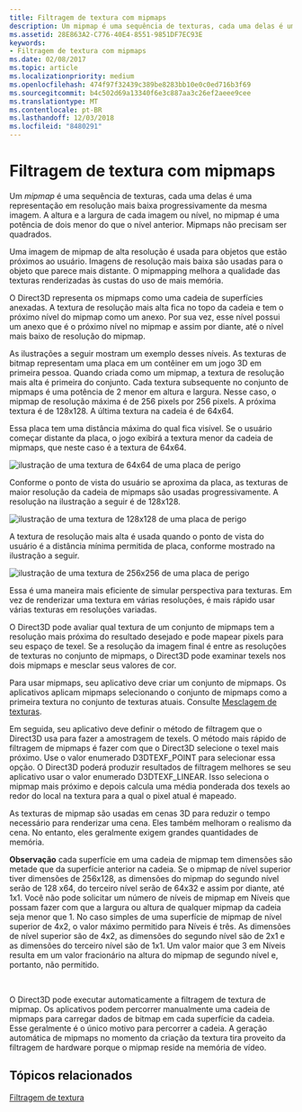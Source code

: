 ```yaml
---
title: Filtragem de textura com mipmaps
description: Um mipmap é uma sequência de texturas, cada uma delas é uma representação em resolução mais baixa progressivamente da mesma imagem. A altura e a largura de cada imagem ou nível, no mipmap é uma potência de dois menor do que o nível anterior.
ms.assetid: 28E863A2-C776-40E4-8551-9851DF7EC93E
keywords:
- Filtragem de textura com mipmaps
ms.date: 02/08/2017
ms.topic: article
ms.localizationpriority: medium
ms.openlocfilehash: 474f97f32439c389be8283bb10e0c0ed716b3f69
ms.sourcegitcommit: b4c502d69a13340f6e3c887aa3c26ef2aeee9cee
ms.translationtype: MT
ms.contentlocale: pt-BR
ms.lasthandoff: 12/03/2018
ms.locfileid: "8480291"
---
```

# <a name="texture-filtering-with-mipmaps"></a>Filtragem de textura com mipmaps


Um *mipmap* é uma sequência de texturas, cada uma delas é uma representação em resolução mais baixa progressivamente da mesma imagem. A altura e a largura de cada imagem ou nível, no mipmap é uma potência de dois menor do que o nível anterior. Mipmaps não precisam ser quadrados.

Uma imagem de mipmap de alta resolução é usada para objetos que estão próximos ao usuário. Imagens de resolução mais baixa são usadas para o objeto que parece mais distante. O mipmapping melhora a qualidade das texturas renderizadas às custas do uso de mais memória.

O Direct3D representa os mipmaps como uma cadeia de superfícies anexadas. A textura de resolução mais alta fica no topo da cadeia e tem o próximo nível do mipmap como um anexo. Por sua vez, esse nível possui um anexo que é o próximo nível no mipmap e assim por diante, até o nível mais baixo de resolução do mipmap.

As ilustrações a seguir mostram um exemplo desses níveis. As texturas de bitmap representam uma placa em um contêiner em um jogo 3D em primeira pessoa. Quando criada como um mipmap, a textura de resolução mais alta é primeira do conjunto. Cada textura subsequente no conjunto de mipmaps é uma potência de 2 menor em altura e largura. Nesse caso, o mipmap de resolução máxima é de 256 pixels por 256 pixels. A próxima textura é de 128x128. A última textura na cadeia é de 64x64.

Essa placa tem uma distância máxima do qual fica visível. Se o usuário começar distante da placa, o jogo exibirá a textura menor da cadeia de mipmaps, que neste caso é a textura de 64x64.

![ilustração de uma textura de 64x64 de uma placa de perigo](images/mip1.jpg)

Conforme o ponto de vista do usuário se aproxima da placa, as texturas de maior resolução da cadeia de mipmaps são usadas progressivamente. A resolução na ilustração a seguir é de 128x128.

![ilustração de uma textura de 128x128 de uma placa de perigo](images/mip2.jpg)

A textura de resolução mais alta é usada quando o ponto de vista do usuário é a distância mínima permitida de placa, conforme mostrado na ilustração a seguir.

![ilustração de uma textura de 256x256 de uma placa de perigo](images/mip3.jpg)

Essa é uma maneira mais eficiente de simular perspectiva para texturas. Em vez de renderizar uma textura em várias resoluções, é mais rápido usar várias texturas em resoluções variadas.

O Direct3D pode avaliar qual textura de um conjunto de mipmaps tem a resolução mais próxima do resultado desejado e pode mapear pixels para seu espaço de texel. Se a resolução da imagem final é entre as resoluções de texturas no conjunto de mipmaps, o Direct3D pode examinar texels nos dois mipmaps e mesclar seus valores de cor.

Para usar mipmaps, seu aplicativo deve criar um conjunto de mipmaps. Os aplicativos aplicam mipmaps selecionando o conjunto de mipmaps como a primeira textura no conjunto de texturas atuais. Consulte [Mesclagem de texturas](texture-blending.md).

Em seguida, seu aplicativo deve definir o método de filtragem que o Direct3D usa para fazer a amostragem de texels. O método mais rápido de filtragem de mipmaps é fazer com que o Direct3D selecione o texel mais próximo. Use o valor enumerado D3DTEXF\_POINT para selecionar essa opção. O Direct3D poderá produzir resultados de filtragem melhores se seu aplicativo usar o valor enumerado D3DTEXF\_LINEAR. Isso seleciona o mipmap mais próximo e depois calcula uma média ponderada dos texels ao redor do local na textura para a qual o pixel atual é mapeado.

As texturas de mipmap são usadas em cenas 3D para reduzir o tempo necessário para renderizar uma cena. Eles também melhoram o realismo da cena. No entanto, eles geralmente exigem grandes quantidades de memória.

**Observação**  cada superfície em uma cadeia de mipmap tem dimensões são metade que da superfície anterior na cadeia. Se o mipmap de nível superior tiver dimensões de 256x128, as dimensões do mipmap do segundo nível serão de 128 x64, do terceiro nível serão de 64x32 e assim por diante, até 1x1. Você não pode solicitar um número de níveis de mipmap em Níveis que possam fazer com que a largura ou altura de qualquer mipmap da cadeia seja menor que 1. No caso simples de uma superfície de mipmap de nível superior de 4x2, o valor máximo permitido para Níveis é três. As dimensões de nível superior são de 4x2, as dimensões do segundo nível são de 2x1 e as dimensões do terceiro nível são de 1x1. Um valor maior que 3 em Níveis resulta em um valor fracionário na altura do mipmap de segundo nível e, portanto, não permitido.

 

O Direct3D pode executar automaticamente a filtragem de textura de mipmap. Os aplicativos podem percorrer manualmente uma cadeia de mipmaps para carregar dados de bitmap em cada superfície da cadeia. Esse geralmente é o único motivo para percorrer a cadeia. A geração automática de mipmaps no momento da criação da textura tira proveito da filtragem de hardware porque o mipmap reside na memória de vídeo.

## <a name="span-idrelated-topicsspanrelated-topics"></a><span id="related-topics"></span>Tópicos relacionados


[Filtragem de textura](texture-filtering.md)

 

 




